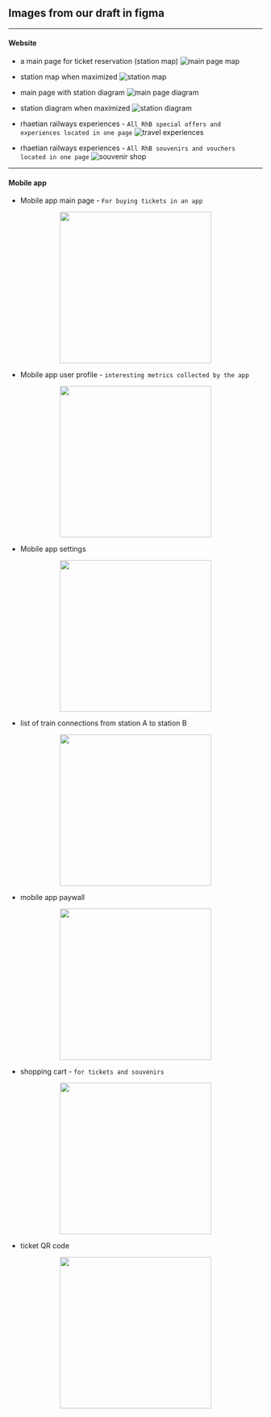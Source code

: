 ## Images from our draft in figma
---

#### Website

- a main page for ticket reservation (station map)
![main page map](https://github.com/Plajta/RhaetianRailwayRework/blob/main/docs/imgs/PlajtaWeb13.png "main page")

- station map when maximized
![station map](https://github.com/Plajta/RhaetianRailwayRework/blob/main/docs/imgs/PlajtaWeb13.png "station map")

- main page with station diagram
![main page diagram](https://github.com/Plajta/RhaetianRailwayRework/blob/main/docs/imgs/PlajtaWeb3.png "station diagram")

- station diagram when maximized
![station diagram](https://github.com/Plajta/RhaetianRailwayRework/blob/main/docs/imgs/PlajtaWeb3.png "station diagram")

- rhaetian railways experiences - `All RhB special offers and experiences located in one page`
![travel experiences](https://github.com/Plajta/RhaetianRailwayRework/blob/main/docs/imgs/PlajtaWeb1.png "travel experiences")

- rhaetian railways experiences - `All RhB souvenirs and vouchers located in one page`
![souvenir shop](https://github.com/Plajta/RhaetianRailwayRework/blob/main/docs/imgs/PlajtaWeb2.png "souvenir shop")

---

#### Mobile app

- Mobile app main page - `For buying tickets in an app`
<p align="center">
  <img src="https://github.com/Plajta/RhaetianRailwayRework/blob/main/docs/imgs/PlajtaAndroidAppScreenShot1.png" width="300" height="auto">
</p>

- Mobile app user profile - `interesting metrics collected by the app`
<p align="center">
  <img src="https://github.com/Plajta/RhaetianRailwayRework/blob/main/docs/imgs/PlajtaAndroidAppScreenShot2.png" width="300" height="auto">
</p>

- Mobile app settings
<p align="center">
  <img src="https://github.com/Plajta/RhaetianRailwayRework/blob/main/docs/imgs/PlajtaAndroidAppScreenShot3.png" width="300" height="auto">
</p>

- list of train connections from station A to station B
<p align="center">
  <img src="https://github.com/Plajta/RhaetianRailwayRework/blob/main/docs/imgs/PlajtaAndroidAppScreenShot4.png" width="300" height="auto">
</p>

- mobile app paywall
<p align="center">
  <img src="https://github.com/Plajta/RhaetianRailwayRework/blob/main/docs/imgs/PlajtaAndroidAppScreenShot5.png" width="300" height="auto">
</p>

- shopping cart - `for tickets and souvenirs`
<p align="center">
  <img src="https://github.com/Plajta/RhaetianRailwayRework/blob/main/docs/imgs/PlajtaAndroidAppScreenShot6.png" width="300" height="auto">
</p>

- ticket QR code
<p align="center">
  <img src="https://github.com/Plajta/RhaetianRailwayRework/blob/main/docs/imgs/PlajtaAndroidAppScreenShot7.png" width="300" height="auto">
</p>
